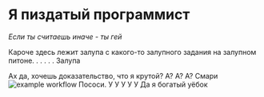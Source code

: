 # Я пиздатый программист
*Если ты считаешь иначе - ты гей*

Кароче здесь лежит залупа с какого-то залупного задания на залупном питоне.
.
.
.
.
.
Залупа

Ах да, хочешь доказательство, что я крутой? А? А? А?
Смари
![example workflow](https://github.com/<OWNER>/<REPOSITORY>/actions/workflows/<WORKFLOW_FILE>/badge.svg)
Пососи. У У У У У Да я богатый уёбок
